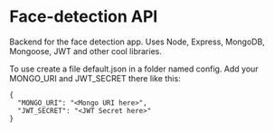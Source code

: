 # Face-detection API

Backend for the face detection app. Uses Node, Express, MongoDB, Mongoose, JWT and other cool libraries.

To use create a file default.json in a folder named config. Add your MONGO_URI and JWT_SECRET there like this:

```
{
  "MONGO_URI": "<Mongo URI here>",
  "JWT_SECRET": "<JWT Secret here>"
}

```
